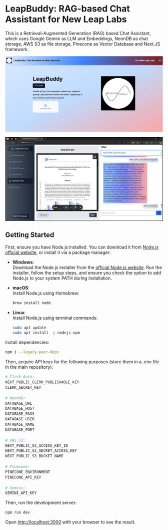 # LeapBuddy: RAG-based Chat Assistant for New Leap Labs

This is a Retrieval-Augmented Generation (RAG) based Chat Assistant, which uses Google Gemini as LLM and Embeddings, NeonDB as chat storage, AWS S3 as file storage, Pinecone as Vector Database and Next.JS framework.

![LeapBuddy](LeapBuddyLP.png)

![Chat Page](LeapBuddyLP1.png)





## Getting Started

First, ensure you have Node.js installed. You can download it from [Node.js official website](https://nodejs.org/), or install it via a package manager:
- **Windows**:  
  Download the Node.js installer from the [official Node.js website](https://nodejs.org/). Run the installer, follow the setup steps, and ensure you check the option to add Node.js to your system PATH during installation.

- **macOS**:  
  Install Node.js using Homebrew:
  ```bash
  brew install node
  ```
- **Linux**:  
  Install Node.js using terminal commands:
  ```bash
  sudo apt update
  sudo apt install -y nodejs npm
  ```

Install dependencies:

```bash
npm i --legacy-peer-deps
```

Then, acquire API keys for the following purposes (store them in a .env file in the main repository):
```bash
# Clerk Auth:
NEXT_PUBLIC_CLERK_PUBLISHABLE_KEY
CLERK_SECRET_KEY

# NeonDB: 
DATABASE_URL
DATABASE_HOST
DATABASE_PASS
DATABASE_USER
DATABASE_NAME
DATABASE_PORT

# AWS S3: 
NEXT_PUBLIC_S3_ACCESS_KEY_ID
NEXT_PUBLIC_S3_SECRET_ACCESS_KEY
NEXT_PUBLIC_S3_BUCKET_NAME

# Pinecone: 
PINECONE_ENVIRONMENT
PINECONE_API_KEY

# Gemini: 
GEMINI_API_KEY
```

Then, run the development server:
```bash
npm run dev
```

Open [http://localhost:3000](http://localhost:3000) with your browser to see the result.



